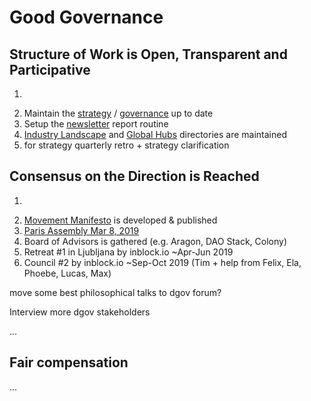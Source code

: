 # Good Governance

## Structure of Work is Open, Transparent and Participative

1. ~~~~[~~Setup Discourse Forum for deep debates & research~~](http://forum.dgov.foundation)~~~~
2. Maintain the [strategy](./) / [governance](../roles/) up to date
3. Setup the [newsletter](../../newsletter/) report routine
4. [Industry Landscape](../../resources/dgov-industry-landscape.md) and [Global Hubs](../../resources/map-of-the-industry-landscape.md) directories are maintained
5. for strategy quarterly retro + strategy clarification

## Consensus on the Direction is Reached

1. ~~~~[~~Council \#1 by inblock.io~~](../projects/events/dgov-community-council.md)
2. [Movement Manifesto](../projects/foundation-thesis.md) is developed & published
3. [Paris Assembly Mar 8, 2019](../projects/events/paris-assembly-mar-8-2019.md)
4. Board of Advisors is gathered \(e.g. Aragon, DAO Stack, Colony\)
5. Retreat \#1 in Ljubljana by inblock.io ~Apr-Jun 2019
6. Council \#2 by inblock.io ~Sep-Oct 2019 \(Tim + help from Felix, Ela, Phoebe, Lucas, Max\)

move some best philosophical talks to dgov forum?

Interview more dgov stakeholders

...

## Fair compensation

...


